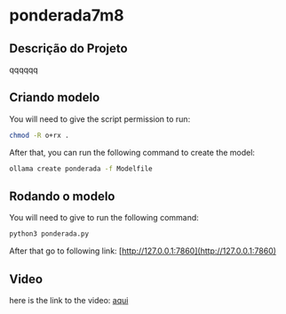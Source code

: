 # ponderada7m8

## Descrição do Projeto

qqqqqq

## Criando modelo

You will  need to give the script permission to run:

``` bash
chmod -R o+rx .
```

After that, you can run the following command to create the model:

``` bash
ollama create ponderada -f Modelfile
```

## Rodando o modelo

You will  need to give to run the following command:

``` bash
python3 ponderada.py
```

After that go to following link: [http://127.0.0.1:7860](http://127.0.0.1:7860)

## Video

here is the link to the video: [aqui](https://youtu.be/259Ca4QKetc)